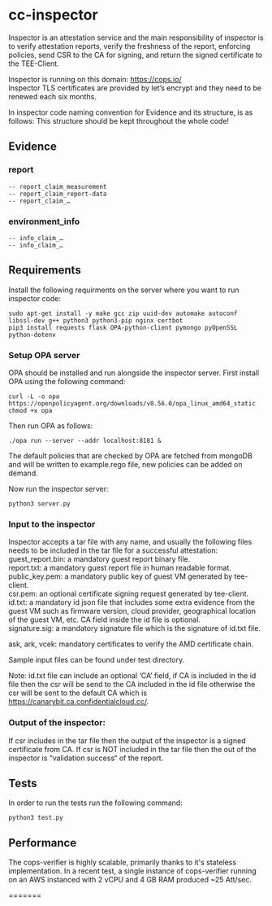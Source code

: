 # cc-inspector
Inspector is an attestation service and the main responsibility of inspector is to verify attestation reports, verify the freshness of the report, enforcing policies, send CSR to the CA for signing, and return the signed certificate to the TEE-Client.

Inspector is running on this domain: https://cops.io/ <br />
Inspector TLS certificates are provided by let’s encrypt and they need to be renewed each six months. 

In inspector code naming convention for Evidence and its structure, is as follows:
This structure should be kept throughout the whole code!
## Evidence

   ### report
    -- report_claim_measurement
    -- report_claim_report-data
    -- report_claim_…

   ### environment_info
    -- info_claim_…
    -- info_claim_…

## Requirements
Install the following requirments on the server where you want to run inspector code:
```
sudo apt-get install -y make gcc zip uuid-dev automake autoconf libssl-dev g++ python3 python3-pip nginx certbot
pip3 install requests flask OPA-python-client pymongo pyOpenSSL python-dotenv
```
### Setup OPA server
OPA should be installed and run alongside the inspector server. 
First install OPA using the following command: 
```
curl -L -o opa https://openpolicyagent.org/downloads/v0.56.0/opa_linux_amd64_static
chmod +x opa
```
Then run OPA as follows: 
```
./opa run --server --addr localhost:8181 &
```
The default policies that are checked by OPA are fetched from mongoDB and will be written to example.rego file, new policies can be added on demand. 

Now run the inspector server: 

```
python3 server.py
```

### Input to the inspector 

Inspector accepts a tar file with any name, and usually the following files needs to be included in the tar file for a successful attestation: <br />
guest_report.bin: a mandatory guest report binary file. <br />
report.txt: a mandatory guest report file in human readable format. <br />
public_key.pem: a mandatory public key of guest VM generated by tee-client. <br />
csr.pem: an optional certificate signing request generated by tee-client. <br />
id.txt: a mandatory id json file that includes some extra evidence from the guest VM such as firmware version, cloud provider, geographical location of the guest VM, etc. CA field inside the id file is optional. <br />
signature.sig: a mandatory signature file which is the signature of id.txt file. <br /> 

ask, ark, vcek: mandatory certificates to verify the AMD certificate chain. <br />

Sample input files can be found under test directory. 

Note: id.txt file can include an optional ‘CA’ field, if CA is included in the id file then the csr will be send to the CA included in the id file otherwise the csr will be sent to the default CA which is https://canarybit.ca.confidentialcloud.cc/. 

### Output of the inspector: 
If csr includes in the tar file then the output of the inspector is a signed certificate from CA.
If csr is NOT included in the tar file then the out of the inspector is “validation success“ of the report. 

## Tests
In order to run the tests run the following command: 

```
python3 test.py
```

## Performance
The cops-verifier is highly scalable, primarily thanks to it's stateless implementation.
In a recent test, a single instance of cops-verifier running on an AWS instanced with 2 vCPU and 4 GB RAM produced ~25 Att/sec.

=======



